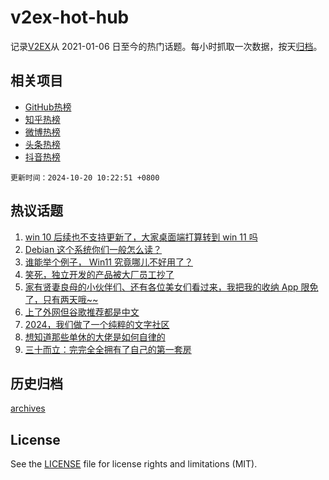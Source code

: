 # v2ex-hot-hub

 记录[V2EX](https://www.v2ex.com/)从 2021-01-06 日至今的热门话题。每小时抓取一次数据，按天[归档](archives)。
 
 ## 相关项目

- [GitHub热榜](https://github.com/lonnyzhang423/github-hot-hub)
- [知乎热榜](https://github.com/lonnyzhang423/zhihu-hot-hub)
- [微博热榜](https://github.com/lonnyzhang423/weibo-hot-hub)
- [头条热榜](https://github.com/lonnyzhang423/toutiao-hot-hub)
- [抖音热榜](https://github.com/lonnyzhang423/douyin-hot-hub)


 `更新时间：2024-10-20 10:22:51 +0800`

## 热议话题

1. [win 10 后续也不支持更新了，大家桌面端打算转到 win 11 吗](https://www.v2ex.com/t/1081691)
1. [Debian 这个系统你们一般怎么读？](https://www.v2ex.com/t/1081704)
1. [谁能举个例子， Win11 究竟哪儿不好用了？](https://www.v2ex.com/t/1081793)
1. [笑死，独立开发的产品被大厂员工抄了](https://www.v2ex.com/t/1081697)
1. [家有贤妻良母的小伙伴们、还有各位美女们看过来，我把我的收纳 App 限免了，只有两天哦~~](https://www.v2ex.com/t/1081713)
1. [上了外网但谷歌推荐都是中文](https://www.v2ex.com/t/1081728)
1. [2024，我们做了一个纯粹的文字社区](https://www.v2ex.com/t/1081778)
1. [想知道那些单休的大佬是如何自律的](https://www.v2ex.com/t/1081692)
1. [三十而立：完完全全拥有了自己的第一套房](https://www.v2ex.com/t/1081814)

## 历史归档

[archives](archives)

## License

See the [LICENSE](LICENSE) file for license rights and limitations (MIT).
